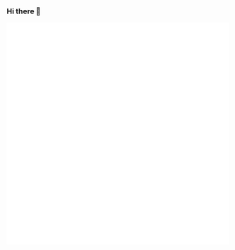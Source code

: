 ### Hi there 👋

[![Header](https://github.com/EnterSub/entersub/blob/main/Welcome.gif)](https://github.com/EnterSub)
